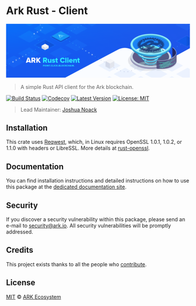 # Ark Rust - Client

<p align="center">
    <img src="./banner.png" />
</p>

> A simple Rust API client for the Ark blockchain.

[![Build Status](https://badgen.now.sh/travis/ArkEcosystem/rust-client/master)](https://travis-ci.org/ArkEcosystem/rust-client)
[![Codecov](https://badgen.now.sh/codecov/c/github/arkecosystem/rust-client)](https://codecov.io/gh/arkecosystem/rust-client)
[![Latest Version](https://badgen.now.sh/github/release/ArkEcosystem/rust-client)](https://github.com/ArkEcosystem/rust-client/releases)
[![License: MIT](https://badgen.now.sh/badge/license/MIT/green)](https://opensource.org/licenses/MIT)

> Lead Maintainer: [Joshua Noack](https://github.com/supaiku0)

## Installation

This crate uses [Reqwest](https://crates.io/crates/reqwest), which, in Linux requires OpenSSL 1.0.1, 1.0.2, or 1.1.0 with headers or LibreSSL. More details at [rust-openssl](https://github.com/sfackler/rust-openssl).

## Documentation

You can find installation instructions and detailed instructions on how to use this package at the [dedicated documentation site](https://docs.ark.io/sdk/clients/usage.html).

## Security

If you discover a security vulnerability within this package, please send an e-mail to security@ark.io. All security vulnerabilities will be promptly addressed.

## Credits

This project exists thanks to all the people who [contribute](../../contributors).

## License

[MIT](LICENSE) © [ARK Ecosystem](https://ark.io)
